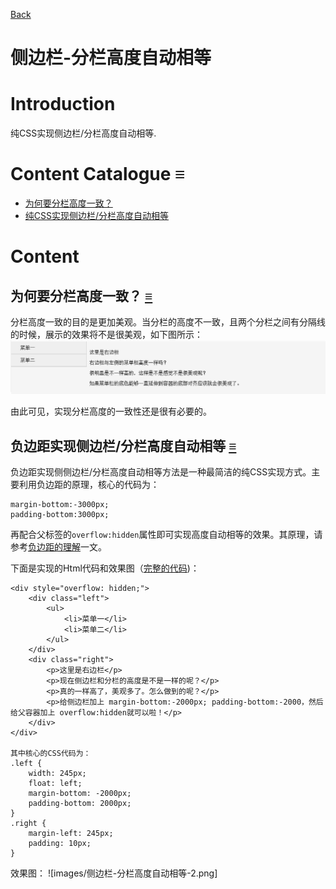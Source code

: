 [Back](index.md)

# 侧边栏-分栏高度自动相等

# Introduction

纯CSS实现侧边栏/分栏高度自动相等.

# Content Catalogue <a id="≡">≡</a>

- [为何要分栏高度一致？](#Tag1)
- [纯CSS实现侧边栏/分栏高度自动相等](#Tag2)

# Content

## 为何要分栏高度一致？ <a id="Tag1">[≡](#≡)</a>

分栏高度一致的目的是更加美观。当分栏的高度不一致，且两个分栏之间有分隔线的时候，展示的效果将不是很美观，如下图所示：
![图一](images/侧边栏-分栏高度自动相等-1.png)

由此可见，实现分栏高度的一致性还是很有必要的。

## 负边距实现侧边栏/分栏高度自动相等  <a id="Tag2">[≡](#≡)</a>

负边距实现侧侧边栏/分栏高度自动相等方法是一种最简洁的纯CSS实现方式。主要利用负边距的原理，核心的代码为：    
```
margin-bottom:-3000px; 
padding-bottom:3000px;
```
再配合父标签的`overflow:hidden`属性即可实现高度自动相等的效果。其原理，请参考[负边距的理解](负边距的理解.md)一文。

下面是实现的Html代码和效果图（[完整的代码](demos/侧边栏-分栏高度自动相等.html#demo2))：  
```
<div style="overflow: hidden;">
    <div class="left">
        <ul>
            <li>菜单一</li>
            <li>菜单二</li>
        </ul>
    </div>
    <div class="right">
        <p>这里是右边栏</p>
        <p>现在侧边栏和分栏的高度是不是一样的呢？</p>
        <p>真的一样高了，美观多了。怎么做到的呢？</p>
        <p>给侧边栏加上 margin-bottom:-2000px; padding-bottom:-2000，然后给父容器加上 overflow:hidden就可以啦！</p>
    </div>
</div>

其中核心的CSS代码为：
.left {
    width: 245px;
    float: left;     
    margin-bottom: -2000px;
    padding-bottom: 2000px;    
}
.right {
    margin-left: 245px;
    padding: 10px;
}
```

效果图：
![images/侧边栏-分栏高度自动相等-2.png]